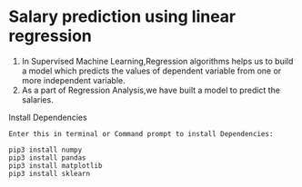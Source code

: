 # Salary prediction using linear regression
1. In Supervised Machine Learning,Regression algorithms helps us to build a model which predicts the values of dependent variable from one or more independent variable.
2. As a part of Regression Analysis,we have built a model to predict the salaries.


  Install Dependencies
  
  
    Enter this in terminal or Command prompt to install Dependencies:
    
    pip3 install numpy
    pip3 install pandas
    pip3 install matplotlib
    pip3 install sklearn
